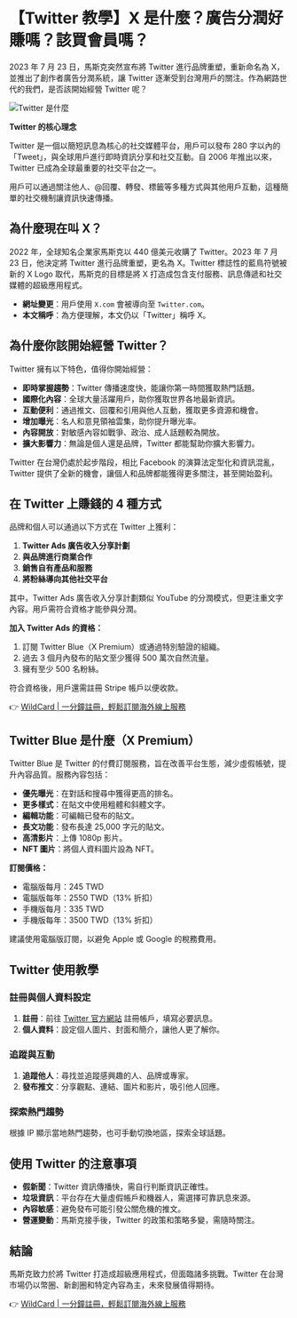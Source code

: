 # 【Twitter 教學】X 是什麼？廣告分潤好賺嗎？該買會員嗎？

2023 年 7 月 23 日，馬斯克突然宣布將 Twitter 進行品牌重塑，重新命名為 X，並推出了創作者廣告分潤系統，讓 Twitter 逐漸受到台灣用戶的關注。作為網路世代的我們，是否該開始經營 Twitter 呢？

![Twitter 是什麼](https://bbtdd.com/img/6505312175872123.webp)

**Twitter 的核心理念**

Twitter 是一個以簡短訊息為核心的社交媒體平台，用戶可以發布 280 字以內的「Tweet」，與全球用戶進行即時資訊分享和社交互動。自 2006 年推出以來，Twitter 已成為全球最重要的社交平台之一。

用戶可以通過關注他人、@回覆、轉發、標籤等多種方式與其他用戶互動，這種簡單的社交機制讓資訊快速傳播。

## 為什麼現在叫 X？

2022 年，全球知名企業家馬斯克以 440 億美元收購了 Twitter。2023 年 7 月 23 日，他決定將 Twitter 進行品牌重塑，更名為 X。Twitter 標誌性的藍鳥符號被新的 X Logo 取代，馬斯克的目標是將 X 打造成包含支付服務、訊息傳遞和社交媒體的超級應用程式。

- **網址變更**：用戶使用 `X.com` 會被導向至 `Twitter.com`。
- **本文稱呼**：為方便理解，本文仍以「Twitter」稱呼 X。

## 為什麼你該開始經營 Twitter？

Twitter 擁有以下特色，值得你開始經營：

- **即時掌握趨勢**：Twitter 傳播速度快，能讓你第一時間獲取熱門話題。
- **國際化內容**：全球大量活躍用戶，助你獲取世界各地最新資訊。
- **互動便利**：通過推文、回覆和引用與他人互動，獲取更多資源和機會。
- **增加曝光**：名人和意見領袖雲集，助你提升曝光率。
- **內容開放**：對敏感內容如戰爭、政治、成人話題較為開放。
- **擴大影響力**：無論是個人還是品牌，Twitter 都能幫助你擴大影響力。

Twitter 在台灣仍處於起步階段，相比 Facebook 的演算法定型化和資訊混亂，Twitter 提供了全新的機會，讓個人和品牌都能獲得更多關注，甚至開始盈利。

## 在 Twitter 上賺錢的 4 種方式

品牌和個人可以通過以下方式在 Twitter 上獲利：

1. **Twitter Ads 廣告收入分享計劃**
2. **與品牌進行商業合作**
3. **銷售自有產品和服務**
4. **將粉絲導向其他社交平台**

其中，Twitter Ads 廣告收入分享計劃類似 YouTube 的分潤模式，但更注重文字內容。用戶需符合資格才能參與分潤。

**加入 Twitter Ads 的資格：**

1. 訂閱 Twitter Blue（X Premium）或通過特別驗證的組織。
2. 過去 3 個月內發布的貼文至少獲得 500 萬次自然流量。
3. 擁有至少 500 名粉絲。

符合資格後，用戶還需註冊 Stripe 帳戶以便收款。

👉 [WildCard | 一分鐘註冊，輕鬆訂閱海外線上服務](https://bbtdd.com/WildCard)

## Twitter Blue 是什麼（X Premium）

Twitter Blue 是 Twitter 的付費訂閱服務，旨在改善平台生態，減少虛假帳號，提升內容品質。服務內容包括：

- **優先曝光**：在對話和搜尋中獲得更高的排名。
- **更多樣式**：在貼文中使用粗體和斜體文字。
- **編輯功能**：可編輯已發布的貼文。
- **長文功能**：發布長達 25,000 字元的貼文。
- **高清影片**：上傳 1080p 影片。
- **NFT 圖片**：將個人資料圖片設為 NFT。

**訂閱價格：**

- 電腦版每月：245 TWD
- 電腦版每年：2550 TWD（13% 折扣）
- 手機版每月：335 TWD
- 手機版每年：3500 TWD（13% 折扣）

建議使用電腦版訂閱，以避免 Apple 或 Google 的稅務費用。

## Twitter 使用教學

### 註冊與個人資料設定

1. **註冊**：前往 [Twitter 官方網站](https://twitter.com/?lang=zh-Hant) 註冊帳戶，填寫必要訊息。
2. **個人資料**：設定個人圖片、封面和簡介，讓他人更了解你。

### 追蹤與互動

1. **追蹤他人**：尋找並追蹤感興趣的人、品牌或專家。
2. **發布推文**：分享觀點、連結、圖片和影片，吸引他人回應。

### 探索熱門趨勢

根據 IP 顯示當地熱門趨勢，也可手動切換地區，探索全球話題。

## 使用 Twitter 的注意事項

- **假新聞**：Twitter 資訊傳播快，需自行判斷資訊正確性。
- **垃圾資訊**：平台存在大量虛假帳戶和機器人，需選擇可靠訊息來源。
- **內容敏感**：避免發布可能引發公關危機的推文。
- **營運變動**：馬斯克接手後，Twitter 的政策和策略多變，需隨時關注。

## 結論

馬斯克致力於將 Twitter 打造成超級應用程式，但面臨諸多挑戰。Twitter 在台灣市場仍以幣圈、新創圈和特定內容為主，未來發展值得期待。

👉 [WildCard | 一分鐘註冊，輕鬆訂閱海外線上服務](https://bbtdd.com/WildCard)